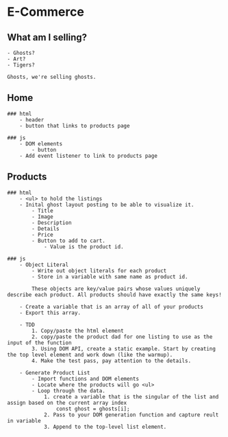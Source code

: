 # E-Commerce

## What am I selling?
    - Ghosts?
    - Art?
    - Tigers?

    Ghosts, we're selling ghosts.

## Home
    ### html
        - header
        - button that links to products page
    
    ### js
        - DOM elements
            - button
        - Add event listener to link to products page

## Products
    ### html
        - <ul> to hold the listings
        - Inital ghost layout posting to be able to visualize it.
            - Title
            - Image
            - Description
            - Details
            - Price
            - Button to add to cart.
                - Value is the product id.

    ### js
        - Object Literal
            - Write out object literals for each product
            - Store in a variable with same name as product id. 
            
            These objects are key/value pairs whose values uniquely describe each product. All products should have exactly the same keys!

        - Create a variable that is an array of all of your products
        - Export this array.

        - TDD
            1. Copy/paste the html element
            2. copy/paste the product dad for one listing to use as the input of the function
            3. Using DOM API, create a static example. Start by creating the top level element and work down (like the warmup).
            4. Make the test pass, pay attention to the details.

        - Generate Product List
            - Import functions and DOM elements
            - Locate where the products will go <ul>
            - Loop through the data.
                1. create a variable that is the singular of the list and assign based on the current array index 
                    const ghost = ghosts[i];
                2. Pass to your DOM generation function and capture reult in variable
                3. Append to the top-level list element.